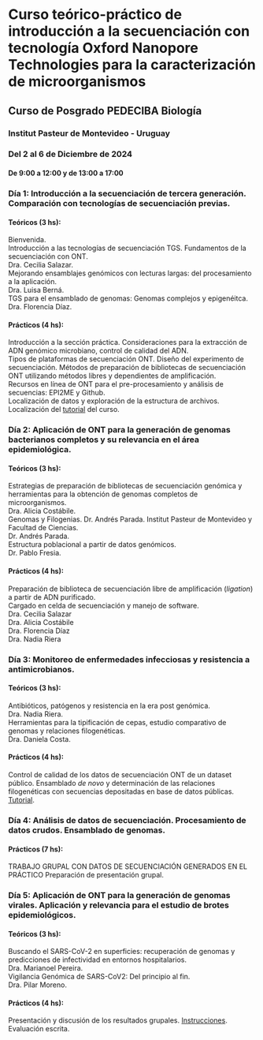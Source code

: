 # Curso teórico-práctico de introducción a la secuenciación con tecnología Oxford Nanopore Technologies para la caracterización de microorganismos
## Curso de Posgrado PEDECIBA Biología
### Institut Pasteur de Montevideo - Uruguay
### Del 2 al 6 de Diciembre de 2024
#### De 9:00 a 12:00 y de 13:00 a 17:00

### Día 1: Introducción a la secuenciación de tercera generación. Comparación con tecnologías de secuenciación previas. 
#### Teóricos (3 hs):
Bienvenida.  
Introducción a las tecnologías de secuenciación TGS. Fundamentos de la secuenciación con ONT.   
Dra. Cecilia Salazar.   
Mejorando ensamblajes genómicos con lecturas largas: del procesamiento a la aplicación.  
Dra. Luisa Berná.  
TGS para el ensamblado de genomas: Genomas complejos y epigenéitca.  
Dra. Florencia Díaz.  

#### Prácticos (4 hs):	
Introducción a la sección práctica. Consideraciones para la extracción de ADN genómico microbiano, control de calidad del ADN.  
Tipos de plataformas de secuenciación ONT. Diseño del experimento de secuenciación. Métodos de preparación de bibliotecas de secuenciación ONT utilizando métodos libres y dependientes de amplificación.  
Recursos en línea de ONT para el pre-procesamiento y análisis de secuencias: EPI2ME y Github.  
Localización de datos y exploración de la estructura de archivos. Localización del [tutorial](https://ceci07.github.io/Intro_ONT_2024/doc1.html) del curso.  

### Día 2: Aplicación de ONT para la generación de genomas bacterianos completos y su relevancia en el área epidemiológica.
#### Teóricos (3 hs): 
Estrategias de preparación de bibliotecas de secuenciación genómica  y herramientas para la obtención de genomas completos de microorganismos.   
Dra. Alicia Costábile.  
Genomas y Filogenias. Dr. Andrés Parada. Institut Pasteur de Montevideo y Facultad de Ciencias.   
Dr. Andrés Parada.  
Estructura poblacional a partir de datos genómicos.  
Dr. Pablo Fresia.  

#### Prácticos (4 hs):
Preparación de biblioteca de secuenciación libre de amplificación (_ligation_) a partir de ADN purificado.   
Cargado en celda de secuenciación y manejo de software.  
Dra. Cecilia Salazar  
Dra. Alicia Costábile   
Dra. Florencia Díaz  
Dra. Nadia Riera  

### Día 3: Monitoreo de enfermedades infecciosas y resistencia a antimicrobianos.
#### Teóricos (3 hs): 
Antibióticos, patógenos y resistencia en la era post genómica.   
Dra. Nadia Riera.  
Herramientas para la tipificación de cepas, estudio comparativo de genomas y relaciones filogenéticas.  
Dra. Daniela Costa.  

#### Prácticos (4 hs):
Control de calidad de los datos de secuenciación ONT de un dataset público. Ensamblado _de novo_ y determinación de las relaciones filogenéticas con secuencias depositadas en base de datos públicas.   
[Tutorial](https://ceci07.github.io/Intro_ONT_2024/doc2.html).   

### Día 4: Análisis de datos de secuenciación. Procesamiento de datos crudos. Ensamblado de genomas. 
#### Prácticos (7 hs):  
TRABAJO GRUPAL CON DATOS DE SECUENCIACIÓN GENERADOS EN EL PRÁCTICO
Preparación de presentación grupal. 

### Día 5: Aplicación de ONT para la generación de genomas virales. Aplicación y relevancia para el estudio de brotes epidemiológicos.
#### Teóricos (3 hs):    
Buscando el SARS-CoV-2 en superficies: recuperación de genomas y predicciones de infectividad en entornos hospitalarios.  
Dra. Marianoel Pereira.  
Vigilancia Genómica de SARS-CoV2: Del principio al fin.   
Dra. Pilar Moreno.   

#### Prácticos (4 hs):
Presentación y discusión de los resultados grupales. [Instrucciones]().  
Evaluación escrita.    


